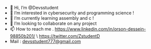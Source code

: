 - 👋 Hi, I’m @Devsstudent
- 👀 I’m interested in cybersecurity and programming science !
- 🌱 I’m currently learning assembly and c !
- 💞️ I’m looking to collaborate on any project 
- 📫 How to reach me . https://www.linkedin.com/in/orson-dessein-98850b201/ \ https://twitter.com/ZstudentD
- Mail : devsstudent777@gmail.com

<!---
Devsstudent/Devsstudent is a ✨ special ✨ repository because its `README.md` (this file) appears on your GitHub profile.
You can click the Preview link to take a look at your changes.
--->
